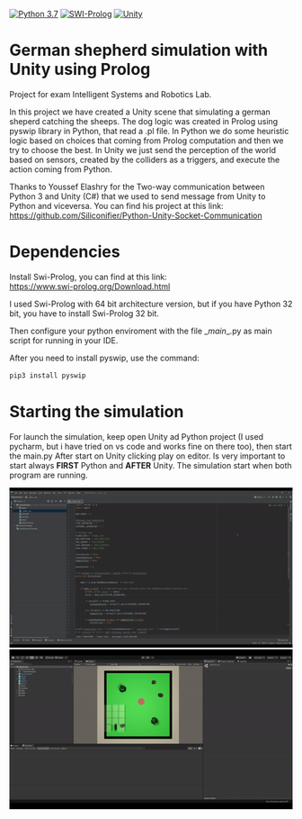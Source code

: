 [![Python 3.7](https://img.shields.io/badge/Python->=3.7-blue.svg)](https://www.python.org/downloads/release/python-370/)
[![SWI-Prolog](https://img.shields.io/badge/Prolog-SWIProlog-red.svg)](https://www.swi-prolog.org/Download.html)
[![Unity](https://img.shields.io/badge/Unity-2019.4.15f1-green.svg)](https://unity.com/)

# German shepherd simulation with Unity using Prolog
Project for exam Intelligent Systems and Robotics Lab.

In this project we have created a Unity scene that simulating a german sheperd catching the sheeps. The dog logic was created in Prolog using pyswip library in Python, that read a .pl file.
In Python we do some heuristic logic based on choices that coming from Prolog computation and then we try to choose the best.
In Unity we just send the perception of the world based on sensors, created by the colliders as a triggers, and execute the action coming from Python.

Thanks to Youssef Elashry for the Two-way communication between Python 3 and Unity (C#) that we used to send message from Unity to Python and viceversa.
You can find his project at this link: <br>
https://github.com/Siliconifier/Python-Unity-Socket-Communication

<h1>Dependencies</h1>

Install Swi-Prolog, you can find at this link: <br>
https://www.swi-prolog.org/Download.html

I used Swi-Prolog with 64 bit architecture version, but if you have Python 32 bit, you have to install Swi-Prolog 32 bit.

Then configure your python enviroment with the file \__main__.py as main script for running in your IDE.

After you need to install pyswip, use the command:

```markdown
pip3 install pyswip
```
<h1>Starting the simulation</h1>

For launch the simulation, keep open Unity ad Python project (I used pycharm, but i have tried on vs code and works fine on there too), then start the main.py
After start on Unity clicking play on editor. Is very important to start always **FIRST** Python and **AFTER** Unity. The simulation start when both program are running.

![alt text](https://github.com/LorisNanni91/ProgettoRobotica/blob/master/python.gif?raw=true)
![alt text](https://github.com/LorisNanni91/ProgettoRobotica/blob/master/unity.gif?raw=true)
